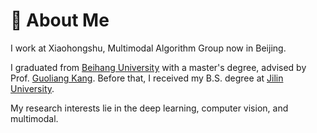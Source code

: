 # 👋 About Me

I work at Xiaohongshu, Multimodal Algorithm Group now in Beijing.

I graduated from [Beihang University](https://www.buaa.edu.cn/) with a master's degree, advised by Prof. [Guoliang Kang](https://scholar.google.com/citations?user=P24HCsgAAAAJ). 
Before that, I received my B.S. degree at [Jilin University](https://jlu.edu.cn/).

My research interests lie in the deep learning, computer vision, and multimodal.
